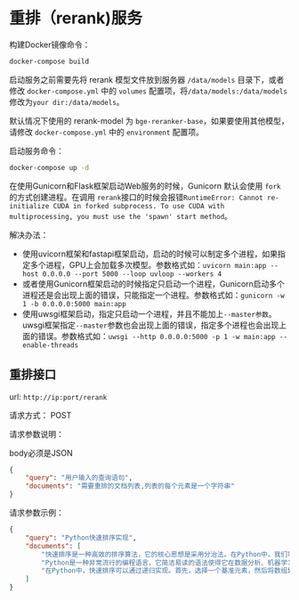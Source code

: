 # 重排（rerank)服务

构建Docker镜像命令：

```bash
docker-compose build
```

启动服务之前需要先将 rerank 模型文件放到服务器 `/data/models` 目录下，或者修改 `docker-compose.yml` 中的 `volumes` 配置项，将`/data/models:/data/models`修改为`your dir:/data/models`。

默认情况下使用的 rerank-model 为 `bge-reranker-base`，如果要使用其他模型，请修改 `docker-compose.yml` 中的 `environment` 配置项。

启动服务命令：

```bash
docker-compose up -d
```

在使用Gunicorn和Flask框架启动Web服务的时候，Gunicorn 默认会使用 `fork` 的方式创建进程。在调用 `rerank`接口的时候会报错`RuntimeError: Cannot re-initialize CUDA in forked subprocess. To use CUDA with multiprocessing, you must use the 'spawn' start method`。

解决办法：

- 使用uvicorn框架和fastapi框架启动，启动的时候可以制定多个进程，如果指定多个进程，GPU上会加载多次模型。参数格式如：`uvicorn main:app --host 0.0.0.0 --port 5000 --loop uvloop --workers 4`
- 或者使用Gunicorn框架启动的时候指定只启动一个进程，Gunicorn启动多个进程还是会出现上面的错误，只能指定一个进程。参数格式如：`gunicorn -w 1 -b 0.0.0.0:5000 main:app`
- 使用uwsgi框架启动，指定只启动一个进程，并且不能加上`--master参数`。uwsgi框架指定`--master`参数也会出现上面的错误，指定多个进程也会出现上面的错误。参数格式如：`uwsgi --http 0.0.0.0:5000 -p 1 -w main:app --enable-threads`


## 重排接口

url: `http://ip:port/rerank`

请求方式： POST

请求参数说明：

body必须是JSON
```json
{
    "query": "用户输入的查询语句",
    "documents": "需要重排的文档列表,列表的每个元素是一个字符串"
}
```

请求参数示例：

```json
{
    "query": "Python快速排序实现",
    "documents": [
        "快速排序是一种高效的排序算法，它的核心思想是采用分治法。在Python中，我们可以通过递归的方式来实现快速排序，选择一个元素作为基准，然后将剩余的元素分为两部分，一部分是小于基准元素的，另一部分是大于基准元素的，最后再对这两部分分别进行快速排序。",
        "Python是一种非常流行的编程语言，它简洁易读的语法使得它在数据分析、机器学习、Web开发等领域有着广泛的应用。Python还有一个强大的标准库，提供了很多方便的功能。",
        "在Python中，快速排序可以通过递归实现。首先，选择一个基准元素，然后将数组划分为两部分，一部分是小于基准元素的，另一部分是大于基准元素的。然后，再对这两部分进行快速排序。快速排序的时间复杂度为O(nlogn)。"
    ]
}
```

